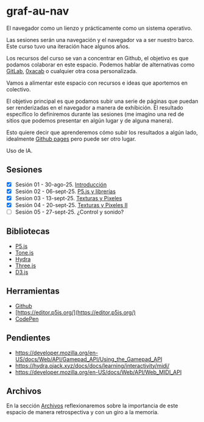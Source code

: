# graf-au-nav

El navegador como un lienzo y prácticamente como un sistema operativo. 

Las sesiones serán una navegación y el navegador va a ser nuestro barco. Este curso tuvo una iteración hace algunos años. 

Los recursos del curso se van a concentrar en Github, el objetivo es que podamos colaborar en este espacio. Podemos hablar de alternativas como [GitLab](https://about.gitlab.com/), [0xacab](https://about.0xacab.org/) o cualquier otra cosa personalizada. 

Vamos a alimentar este espacio con recursos e ideas que aportemos en colectivo. 

El objetivo principal es que podamos subir una serie de páginas que puedan ser renderizadas en el navegador a manera de exhibición. El resultado específico lo definiremos durante las sesiones (me imagino una red de sitios que podemos presentar en algún lugar y de alguna manera).

Esto quiere decir que aprenderemos cómo subir los resultados a algún lado, idealmente [Github pages](https://docs.github.com/en/pages) pero puede ser otro lugar. 

Uso de IA. 

## Sesiones 

- [x] Sesión 01 - 30-ago-25. [Introducción](./sesiones/s01.md)
- [x] Sesión 02 - 06-sept-25. [P5.js y librerías](./sesiones/s02.md)
- [x] Sesion 03 - 13-sept-25. [Texturas y Pixeles](./sesiones/s03.md)
- [x] Sesión 04 - 20-sept-25. [Texturas y Pixeles II](./sesiones/s04.md)
- [ ] Sesión 05 - 27-sept-25. ¿Control y sonido?

## Bibliotecas

- [P5.js](https://p5js.org/)
- [Tone.js](https://tonejs.github.io/)
- [Hydra](https://hydra.ojack.xyz/)
- [Three.js](https://threejs.org/)
- [D3.js](https://d3js.org/)

## Herramientas

- [Github](https://github.com/)
- [https://editor.p5js.org/](https://editor.p5js.org/)
- [CodePen](https://codepen.io/)

## Pendientes

- https://developer.mozilla.org/en-US/docs/Web/API/Gamepad_API/Using_the_Gamepad_API
- https://hydra.ojack.xyz/docs/docs/learning/interactivity/midi/
- https://developer.mozilla.org/en-US/docs/Web/API/Web_MIDI_API

## Archivos

En la sección [Archivos](./archivos.md) reflexionaremos sobre la importancia de este espacio de manera retrospectiva y con un giro a la memoria. 
